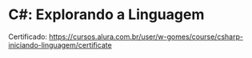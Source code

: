 # C#: Explorando a Linguagem

Certificado:
https://cursos.alura.com.br/user/w-gomes/course/csharp-iniciando-linguagem/certificate

